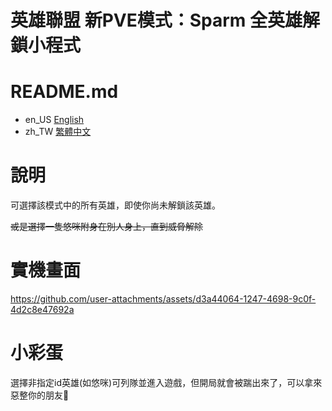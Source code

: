 # 英雄聯盟 新PVE模式：Sparm 全英雄解鎖小程式

# README.md
- en_US [English](README.en_US.md)
- zh_TW [繁體中文](README.md)

# 說明
可選擇該模式中的所有英雄，即使你尚未解鎖該英雄。

~~或是選擇一隻悠咪附身在別人身上，直到威脅解除~~


# 實機畫面

https://github.com/user-attachments/assets/d3a44064-1247-4698-9c0f-4d2c8e47692a


# 小彩蛋

選擇非指定id英雄(如悠咪)可列隊並進入遊戲，但開局就會被踹出來了，可以拿來惡整你的朋友👀
